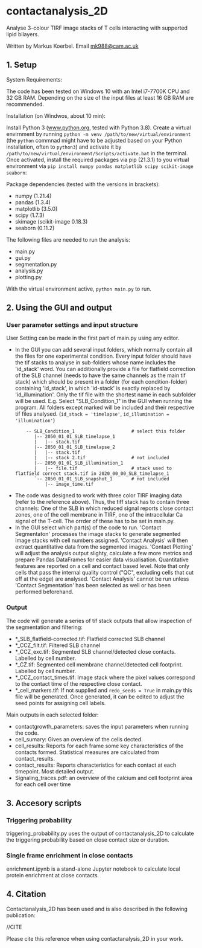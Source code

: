 # contactanalysis_2D

Analyse 3-colour TIRF image stacks of T cells interacting with supperted lipid bilayers. 



Written by Markus Koerbel. Email mk988@cam.ac.uk

## 1. Setup

System Requirements:

The code has been tested on Windows 10 with an Intel i7-7700K CPU and 32 GB RAM. Depending on the size of the input files at least 16 GB RAM are recommended. 

Installation (on Windwos, about 10 min):

Install Python 3 (www.python.org, tested with Python 3.8). Create a virtual envirnment by running `python -m venv /path/to/new/virtual/environment` (the `python` commnad might have to be adjusted based on your Python installation, often to `python3`) and activate it by `/path/to/new/virtual/environment/Scripts/activate.bat` in the terminal. Once activated, install the required packages via pip (21.3.1) to you virtual environment via `pip install numpy pandas matplotlib scipy scikit-image seaborn`:

Package dependencies (tested with the versions in brackets):

- numpy (1.21.4) 
- pandas (1.3.4)
- matplotlib (3.5.0)
- scipy (1.7.3)
- skimage (scikit-image 0.18.3)
- seaborn (0.11.2)

The following files are needed to run the analysis:

- main.py
- gui.py
- segmentation.py
- analysis.py 
- plotting.py

With the virtual environment active, `python main.py` to run. 

## 2. Using the GUI and output

### User parameter settings and input structure

User Setting can be made in the first part of main.py using any editor. 

- In the GUI you can add several input folders, which normally contain all the files for one experimental condition. Every input folder should have the tif stacks to analyse in sub-folders whose name includes the 'id_stack' word. You can additionally provide a file for flatfield correction of the SLB channel (needs to have the same channels as the main tif stack) which should be present in a folder (for each condition-folder) containing 'id_stack', in which 'id-stack' is exactly replaced by 'id_illumination'. Only the tif file with the shortest name in each subfolder will be used.
	E.g. Select "SLB_Condition_1" in the GUI when running the program. All folders except marked will be included and their respective tif files analysed. (`id_stack = 'timelapse'`, `id_illumination = 'illumination'`)
	```
		-- SLB_Condition_1		               # select this folder
		   |-- 2050_01_01_SLB_timelapse_1
		   |   |-- stack.tif
		   |-- 2050_01_01_SLB_timelapse_2
		   |   |-- stack.tif
		   |   |-- stack_2.tif  		       # not included
		   |-- 2050_01_01_SLB_illumination_1
		   |   |-- file.tif			           # stack used to flatfield correct stack.tif in 2020_00_00_SLB_timelapse_1
		   `-- 2050_01_01_SLB_snapshot_1       # not included
			   |-- image_time.tif   
	```
- The code was designed to work with three color TIRF imaging data (refer to the reference above). Thus, the tiff stack has to contain three channels: One of the SLB in which reduced signal reports close contact zones, one of the cell membrane in TIRF, one of the intracellular Ca signal of the T-cell. The orrder of these has to be set in main.py.
- In the GUI select which part(s) of the code to run. 'Contact Segmentaton' processes the image stacks to generate segmented image stacks with cell numbers assigned. 'Contact Analysis' will then extract quantitative data from the segmented images. 'Contact Plotting' will adjust the analysis output slighty, calculate a few more metrics and prepare Pandas DataFrames for easier data visualisation. 
Quantitative features are reported on a cell and contact based level. Note that only cells that pass the internal quality control ("QC", excluding cells that cut off at the edge) are analysed. 'Contact Analysis' cannot be run unless 'Contact Segmentation' has been selected as well or has been performed beforehand. 

### Output

The code will generate a series of tif stack outputs that allow inspection of the segmentation and filtering:
  - *_SLB_flatfield-corrected.tif: Flatfield corrected SLB channel
  - *_CCZ_filt.tif: Filtered SLB channel 
  - *_CCZ_exc.tif: Segmented SLB channel/detected close contacts. Labelled by cell number.
  - *_CZ.tif: Segmented cell membrane channel/detected cell footprint. Labelled by cell number.
  - *_CCZ_contact_times.tif: Image stack where the pixel values correspond to the contact time of the respective close contact. 
  - *_cell_markers.tif: If not supplied and `redo_seeds = True` in main.py this file will be generated. Once generated, it can be edited to adjust the seed points for assigning cell labels.

Main outputs in each selected folder:
  - contactgrowth_parameters: saves the input parameters when running the code. 
  - cell_sumary: Gives an overview of the cells dected. 
  - cell_results: Reports for each frame some key characteristics of the contacts formed. Statistical measures are calculated from contact_results. 
  - contact_results: Reports characteristics for each contact at each timepoint. Most detailed output. 
  - Signaling_traces.pdf: an overview of the calcium and cell footprint area for each cell over time

## 3. Accesory scripts

### Triggering probability

triggering_probability.py uses the output of contactanalysis_2D to calculate the triggering probability based on close contact size or duration. 

### Single frame enrichment in close contacts

enrichment.ipynb is a stand-alone Jupyter notebook to calculate local protein enrichment at close contacts. 

## 4. Citation

Contactanalysis_2D has been used and is also described in the following publication:

//CITE

Please cite this reference when using contactanalysis_2D in your work. 

